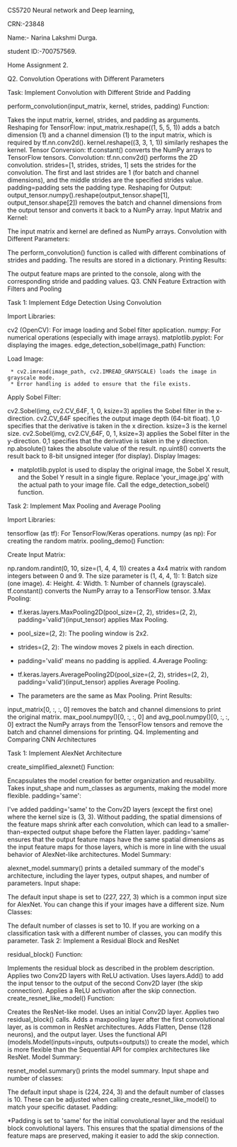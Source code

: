 CS5720 Neural network and Deep learning,

CRN:-23848

Name:- Narina Lakshmi Durga.

student ID:-700757569.

Home Assignment 2.

Q2. Convolution Operations with Different Parameters

Task: Implement Convolution with Different Stride and Padding

perform_convolution(input_matrix, kernel, strides, padding) Function:

Takes the input matrix, kernel, strides, and padding as arguments.
Reshaping for TensorFlow:
input_matrix.reshape((1, 5, 5, 1)) adds a batch dimension (1) and a channel dimension (1) to the input matrix, which is required by tf.nn.conv2d().
kernel.reshape((3, 3, 1, 1)) similarly reshapes the kernel.
Tensor Conversion:
tf.constant() converts the NumPy arrays to TensorFlow tensors.
Convolution:
tf.nn.conv2d() performs the 2D convolution.
strides=[1, strides, strides, 1] sets the strides for the convolution. The first and last strides are 1 (for batch and channel dimensions), and the middle strides are the specified strides value.
padding=padding sets the padding type.
Reshaping for Output:
output_tensor.numpy().reshape(output_tensor.shape[1], output_tensor.shape[2]) removes the batch and channel dimensions from the output tensor and converts it back to a NumPy array.
Input Matrix and Kernel:

The input matrix and kernel are defined as NumPy arrays.
Convolution with Different Parameters:

The perform_convolution() function is called with different combinations of strides and padding.
The results are stored in a dictionary.
Printing Results:

The output feature maps are printed to the console, along with the corresponding stride and padding values.
Q3. CNN Feature Extraction with Filters and Pooling

Task 1: Implement Edge Detection Using Convolution

Import Libraries:

cv2 (OpenCV): For image loading and Sobel filter application.
numpy: For numerical operations (especially with image arrays).
matplotlib.pyplot: For displaying the images.
edge_detection_sobel(image_path) Function:

Load Image:

     * cv2.imread(image_path, cv2.IMREAD_GRAYSCALE) loads the image in grayscale mode.
     * Error handling is added to ensure that the file exists.
Apply Sobel Filter:

cv2.Sobel(img, cv2.CV_64F, 1, 0, ksize=3) applies the Sobel filter in the x-direction.
cv2.CV_64F specifies the output image depth (64-bit float).
1,0 specifies that the derivative is taken in the x direction.
ksize=3 is the kernel size.
cv2.Sobel(img, cv2.CV_64F, 0, 1, ksize=3) applies the Sobel filter in the y-direction.
0,1 specifies that the derivative is taken in the y direction.
np.absolute() takes the absolute value of the result.
np.uint8() converts the result back to 8-bit unsigned integer (for display).
Display Images:

  * matplotlib.pyplot is used to display the original image, the Sobel X result, and the Sobel Y result in a single figure.
Replace 'your_image.jpg' with the actual path to your image file. Call the edge_detection_sobel() function.

Task 2: Implement Max Pooling and Average Pooling

Import Libraries:

tensorflow (as tf): For TensorFlow/Keras operations.
numpy (as np): For creating the random matrix.
pooling_demo() Function:

Create Input Matrix:

np.random.randint(0, 10, size=(1, 4, 4, 1)) creates a 4x4 matrix with random integers between 0 and 9.
The size parameter is (1, 4, 4, 1):
1: Batch size (one image).
4: Height.
4: Width.
1: Number of channels (grayscale).
tf.constant() converts the NumPy array to a TensorFlow tensor.
3.Max Pooling:

* tf.keras.layers.MaxPooling2D(pool_size=(2, 2), strides=(2, 2), padding='valid')(input_tensor) applies Max Pooling.
* pool_size=(2, 2): The pooling window is 2x2.
* strides=(2, 2): The window moves 2 pixels in each direction.
* padding='valid' means no padding is applied.
4.Average Pooling:

* tf.keras.layers.AveragePooling2D(pool_size=(2, 2), strides=(2, 2), padding='valid')(input_tensor) applies Average Pooling.
* The parameters are the same as Max Pooling.
Print Results:

input_matrix[0, :, :, 0] removes the batch and channel dimensions to print the original matrix.
max_pool.numpy()[0, :, :, 0] and avg_pool.numpy()[0, :, :, 0] extract the NumPy arrays from the TensorFlow tensors and remove the batch and channel dimensions for printing.
Q4. Implementing and Comparing CNN Architectures

Task 1: Implement AlexNet Architecture

create_simplified_alexnet() Function:

Encapsulates the model creation for better organization and reusability.
Takes input_shape and num_classes as arguments, making the model more flexible.
padding='same':

I've added padding='same' to the Conv2D layers (except the first one) where the kernel size is (3, 3). Without padding, the spatial dimensions of the feature maps shrink after each convolution, which can lead to a smaller-than-expected output shape before the Flatten layer. padding='same' ensures that the output feature maps have the same spatial dimensions as the input feature maps for those layers, which is more in line with the usual behavior of AlexNet-like architectures.
Model Summary:

alexnet_model.summary() prints a detailed summary of the model's architecture, including the layer types, output shapes, and number of parameters.
Input shape:

The default input shape is set to (227, 227, 3) which is a common input size for AlexNet. You can change this if your images have a different size.
Num Classes:

The default number of classes is set to 10. If you are working on a classification task with a different number of classes, you can modify this parameter.
Task 2: Implement a Residual Block and ResNet

residual_block() Function:

Implements the residual block as described in the problem description.
Applies two Conv2D layers with ReLU activation.
Uses layers.Add() to add the input tensor to the output of the second Conv2D layer (the skip connection).
Applies a ReLU activation after the skip connection.
create_resnet_like_model() Function:

Creates the ResNet-like model.
Uses an initial Conv2D layer.
Applies two residual_block() calls.
Adds a maxpooling layer after the first convolutional layer, as is common in ResNet architectures.
Adds Flatten, Dense (128 neurons), and the output layer.
Uses the functional API (models.Model(inputs=inputs, outputs=outputs)) to create the model, which is more flexible than the Sequential API for complex architectures like ResNet.
Model Summary:

resnet_model.summary() prints the model summary.
Input shape and number of classes:

The default input shape is (224, 224, 3) and the default number of classes is 10. These can be adjusted when calling create_resnet_like_model() to match your specific dataset.
Padding:

*Padding is set to 'same' for the initial convolutional layer and the residual block convolutional layers. This ensures that the spatial dimensions of the feature maps are preserved, making it easier to add the skip connection.
